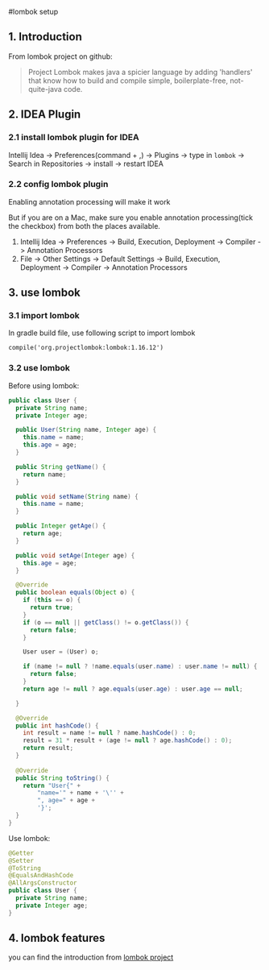 #lombok setup
## 1. Introduction
From lombok project on github:

>Project Lombok makes java a spicier language by adding 'handlers' that know how to build and compile simple, boilerplate-free, not-quite-java code. 

## 2. IDEA Plugin
### 2.1 install lombok plugin for IDEA
Intellij Idea -> Preferences(command + ,) -> Plugins -> type in `lombok` -> Search in Repositories -> install -> restart IDEA

### 2.2 config lombok plugin

Enabling annotation processing will make it work

But if you are on a Mac, make sure you enable annotation processing(tick the checkbox) from both the places available.

1. Intellij Idea -> Preferences -> Build, Execution, Deployment -> Compiler -> Annotation Processors
2. File -> Other Settings -> Default Settings -> Build, Execution, Deployment -> Compiler -> Annotation Processors

## 3. use lombok
### 3.1 import lombok

In gradle build file, use following script to import lombok

`compile('org.projectlombok:lombok:1.16.12')`

### 3.2 use lombok
Before using lombok:
```java
public class User {
  private String name;
  private Integer age;

  public User(String name, Integer age) {
    this.name = name;
    this.age = age;
  }

  public String getName() {
    return name;
  }

  public void setName(String name) {
    this.name = name;
  }

  public Integer getAge() {
    return age;
  }

  public void setAge(Integer age) {
    this.age = age;
  }

  @Override
  public boolean equals(Object o) {
    if (this == o) {
      return true;
    }
    if (o == null || getClass() != o.getClass()) {
      return false;
    }

    User user = (User) o;

    if (name != null ? !name.equals(user.name) : user.name != null) {
      return false;
    }
    return age != null ? age.equals(user.age) : user.age == null;

  }

  @Override
  public int hashCode() {
    int result = name != null ? name.hashCode() : 0;
    result = 31 * result + (age != null ? age.hashCode() : 0);
    return result;
  }         
  
  @Override
  public String toString() {
    return "User{" +
        "name='" + name + '\'' +
        ", age=" + age +
        '}';
  }
}
```

Use lombok:
```java
@Getter
@Setter
@ToString
@EqualsAndHashCode
@AllArgsConstructor
public class User {
  private String name;
  private Integer age;
}
```

## 4. lombok features
you can find the introduction from [lombok project](https://projectlombok.org/features/index.html)
